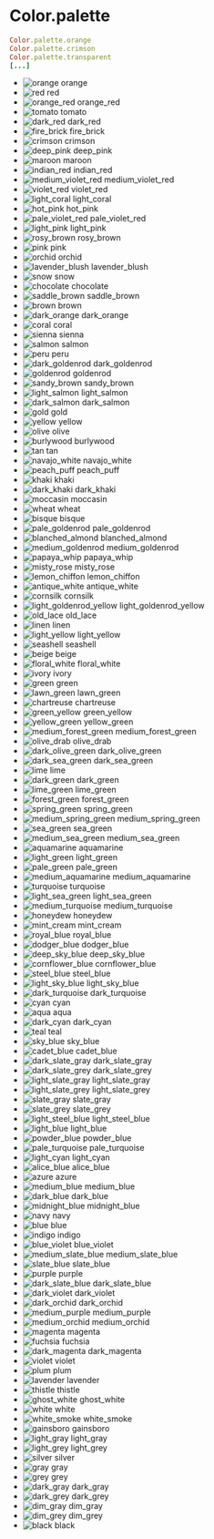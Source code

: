 # Color.palette

```ruby
Color.palette.orange
Color.palette.crimson
Color.palette.transparent
[...]
```

- ![orange](https://via.placeholder.com/150x50/ffa500/000000?text=+) orange
- ![red](https://via.placeholder.com/150x50/ff0000/000000?text=+) red
- ![orange_red](https://via.placeholder.com/150x50/ff4500/000000?text=+) orange_red
- ![tomato](https://via.placeholder.com/150x50/ff6347/000000?text=+) tomato
- ![dark_red](https://via.placeholder.com/150x50/8b0000/000000?text=+) dark_red
- ![fire_brick](https://via.placeholder.com/150x50/b22222/000000?text=+) fire_brick
- ![crimson](https://via.placeholder.com/150x50/dc143c/000000?text=+) crimson
- ![deep_pink](https://via.placeholder.com/150x50/ff1493/000000?text=+) deep_pink
- ![maroon](https://via.placeholder.com/150x50/b03060/000000?text=+) maroon
- ![indian_red](https://via.placeholder.com/150x50/cd5c5c/000000?text=+) indian_red
- ![medium_violet_red](https://via.placeholder.com/150x50/c71585/000000?text=+) medium_violet_red
- ![violet_red](https://via.placeholder.com/150x50/d02090/000000?text=+) violet_red
- ![light_coral](https://via.placeholder.com/150x50/f08080/000000?text=+) light_coral
- ![hot_pink](https://via.placeholder.com/150x50/ff69b4/000000?text=+) hot_pink
- ![pale_violet_red](https://via.placeholder.com/150x50/db7093/000000?text=+) pale_violet_red
- ![light_pink](https://via.placeholder.com/150x50/ffb6c1/000000?text=+) light_pink
- ![rosy_brown](https://via.placeholder.com/150x50/bc8f8f/000000?text=+) rosy_brown
- ![pink](https://via.placeholder.com/150x50/ffc0cb/000000?text=+) pink
- ![orchid](https://via.placeholder.com/150x50/da70d6/000000?text=+) orchid
- ![lavender_blush](https://via.placeholder.com/150x50/fff0f5/000000?text=+) lavender_blush
- ![snow](https://via.placeholder.com/150x50/fffafa/000000?text=+) snow
- ![chocolate](https://via.placeholder.com/150x50/d2691e/000000?text=+) chocolate
- ![saddle_brown](https://via.placeholder.com/150x50/8b4513/000000?text=+) saddle_brown
- ![brown](https://via.placeholder.com/150x50/843c24/000000?text=+) brown
- ![dark_orange](https://via.placeholder.com/150x50/ff8c00/000000?text=+) dark_orange
- ![coral](https://via.placeholder.com/150x50/ff7f50/000000?text=+) coral
- ![sienna](https://via.placeholder.com/150x50/a0522d/000000?text=+) sienna
- ![salmon](https://via.placeholder.com/150x50/fa8072/000000?text=+) salmon
- ![peru](https://via.placeholder.com/150x50/cd853f/000000?text=+) peru
- ![dark_goldenrod](https://via.placeholder.com/150x50/b8860b/000000?text=+) dark_goldenrod
- ![goldenrod](https://via.placeholder.com/150x50/daa520/000000?text=+) goldenrod
- ![sandy_brown](https://via.placeholder.com/150x50/f4a460/000000?text=+) sandy_brown
- ![light_salmon](https://via.placeholder.com/150x50/ffa07a/000000?text=+) light_salmon
- ![dark_salmon](https://via.placeholder.com/150x50/e9967a/000000?text=+) dark_salmon
- ![gold](https://via.placeholder.com/150x50/ffd700/000000?text=+) gold
- ![yellow](https://via.placeholder.com/150x50/ffff00/000000?text=+) yellow
- ![olive](https://via.placeholder.com/150x50/808000/000000?text=+) olive
- ![burlywood](https://via.placeholder.com/150x50/deb887/000000?text=+) burlywood
- ![tan](https://via.placeholder.com/150x50/d2b48c/000000?text=+) tan
- ![navajo_white](https://via.placeholder.com/150x50/ffdead/000000?text=+) navajo_white
- ![peach_puff](https://via.placeholder.com/150x50/ffdab9/000000?text=+) peach_puff
- ![khaki](https://via.placeholder.com/150x50/f0e68c/000000?text=+) khaki
- ![dark_khaki](https://via.placeholder.com/150x50/bdb76b/000000?text=+) dark_khaki
- ![moccasin](https://via.placeholder.com/150x50/ffe4b5/000000?text=+) moccasin
- ![wheat](https://via.placeholder.com/150x50/f5deb3/000000?text=+) wheat
- ![bisque](https://via.placeholder.com/150x50/ffe4c4/000000?text=+) bisque
- ![pale_goldenrod](https://via.placeholder.com/150x50/eee8aa/000000?text=+) pale_goldenrod
- ![blanched_almond](https://via.placeholder.com/150x50/ffebcd/000000?text=+) blanched_almond
- ![medium_goldenrod](https://via.placeholder.com/150x50/eaeaad/000000?text=+) medium_goldenrod
- ![papaya_whip](https://via.placeholder.com/150x50/ffefd5/000000?text=+) papaya_whip
- ![misty_rose](https://via.placeholder.com/150x50/ffe4e1/000000?text=+) misty_rose
- ![lemon_chiffon](https://via.placeholder.com/150x50/fffacd/000000?text=+) lemon_chiffon
- ![antique_white](https://via.placeholder.com/150x50/faebd7/000000?text=+) antique_white
- ![cornsilk](https://via.placeholder.com/150x50/fff8dc/000000?text=+) cornsilk
- ![light_goldenrod_yellow](https://via.placeholder.com/150x50/fafad2/000000?text=+) light_goldenrod_yellow
- ![old_lace](https://via.placeholder.com/150x50/fdf5e6/000000?text=+) old_lace
- ![linen](https://via.placeholder.com/150x50/faf0e6/000000?text=+) linen
- ![light_yellow](https://via.placeholder.com/150x50/ffffe0/000000?text=+) light_yellow
- ![seashell](https://via.placeholder.com/150x50/fff5ee/000000?text=+) seashell
- ![beige](https://via.placeholder.com/150x50/f5f5dc/000000?text=+) beige
- ![floral_white](https://via.placeholder.com/150x50/fffaf0/000000?text=+) floral_white
- ![ivory](https://via.placeholder.com/150x50/fffff0/000000?text=+) ivory
- ![green](https://via.placeholder.com/150x50/00ff00/000000?text=+) green
- ![lawn_green](https://via.placeholder.com/150x50/7cfc00/000000?text=+) lawn_green
- ![chartreuse](https://via.placeholder.com/150x50/7fff00/000000?text=+) chartreuse
- ![green_yellow](https://via.placeholder.com/150x50/adff2f/000000?text=+) green_yellow
- ![yellow_green](https://via.placeholder.com/150x50/9acd32/000000?text=+) yellow_green
- ![medium_forest_green](https://via.placeholder.com/150x50/6b8e23/000000?text=+) medium_forest_green
- ![olive_drab](https://via.placeholder.com/150x50/6b8e23/000000?text=+) olive_drab
- ![dark_olive_green](https://via.placeholder.com/150x50/556b2f/000000?text=+) dark_olive_green
- ![dark_sea_green](https://via.placeholder.com/150x50/8fbc8b/000000?text=+) dark_sea_green
- ![lime](https://via.placeholder.com/150x50/00ff00/000000?text=+) lime
- ![dark_green](https://via.placeholder.com/150x50/006400/000000?text=+) dark_green
- ![lime_green](https://via.placeholder.com/150x50/32cd32/000000?text=+) lime_green
- ![forest_green](https://via.placeholder.com/150x50/228b22/000000?text=+) forest_green
- ![spring_green](https://via.placeholder.com/150x50/00ff7f/000000?text=+) spring_green
- ![medium_spring_green](https://via.placeholder.com/150x50/00fa9a/000000?text=+) medium_spring_green
- ![sea_green](https://via.placeholder.com/150x50/2e8b57/000000?text=+) sea_green
- ![medium_sea_green](https://via.placeholder.com/150x50/3cb371/000000?text=+) medium_sea_green
- ![aquamarine](https://via.placeholder.com/150x50/70d890/000000?text=+) aquamarine
- ![light_green](https://via.placeholder.com/150x50/90ee90/000000?text=+) light_green
- ![pale_green](https://via.placeholder.com/150x50/98fb98/000000?text=+) pale_green
- ![medium_aquamarine](https://via.placeholder.com/150x50/66cdaa/000000?text=+) medium_aquamarine
- ![turquoise](https://via.placeholder.com/150x50/40e0d0/000000?text=+) turquoise
- ![light_sea_green](https://via.placeholder.com/150x50/20b2aa/000000?text=+) light_sea_green
- ![medium_turquoise](https://via.placeholder.com/150x50/48d1cc/000000?text=+) medium_turquoise
- ![honeydew](https://via.placeholder.com/150x50/f0fff0/000000?text=+) honeydew
- ![mint_cream](https://via.placeholder.com/150x50/f5fffa/000000?text=+) mint_cream
- ![royal_blue](https://via.placeholder.com/150x50/4169e1/000000?text=+) royal_blue
- ![dodger_blue](https://via.placeholder.com/150x50/1e90ff/000000?text=+) dodger_blue
- ![deep_sky_blue](https://via.placeholder.com/150x50/00bfff/000000?text=+) deep_sky_blue
- ![cornflower_blue](https://via.placeholder.com/150x50/6495ed/000000?text=+) cornflower_blue
- ![steel_blue](https://via.placeholder.com/150x50/4682b4/000000?text=+) steel_blue
- ![light_sky_blue](https://via.placeholder.com/150x50/87cefa/000000?text=+) light_sky_blue
- ![dark_turquoise](https://via.placeholder.com/150x50/00ced1/000000?text=+) dark_turquoise
- ![cyan](https://via.placeholder.com/150x50/00ffff/000000?text=+) cyan
- ![aqua](https://via.placeholder.com/150x50/00ffff/000000?text=+) aqua
- ![dark_cyan](https://via.placeholder.com/150x50/008b8b/000000?text=+) dark_cyan
- ![teal](https://via.placeholder.com/150x50/008080/000000?text=+) teal
- ![sky_blue](https://via.placeholder.com/150x50/87ceeb/000000?text=+) sky_blue
- ![cadet_blue](https://via.placeholder.com/150x50/5f9ea0/000000?text=+) cadet_blue
- ![dark_slate_gray](https://via.placeholder.com/150x50/2f4f4f/000000?text=+) dark_slate_gray
- ![dark_slate_grey](https://via.placeholder.com/150x50/2f4f4f/000000?text=+) dark_slate_grey
- ![light_slate_gray](https://via.placeholder.com/150x50/778899/000000?text=+) light_slate_gray
- ![light_slate_grey](https://via.placeholder.com/150x50/778899/000000?text=+) light_slate_grey
- ![slate_gray](https://via.placeholder.com/150x50/708090/000000?text=+) slate_gray
- ![slate_grey](https://via.placeholder.com/150x50/708090/000000?text=+) slate_grey
- ![light_steel_blue](https://via.placeholder.com/150x50/b0c4de/000000?text=+) light_steel_blue
- ![light_blue](https://via.placeholder.com/150x50/add8e6/000000?text=+) light_blue
- ![powder_blue](https://via.placeholder.com/150x50/b0e0e6/000000?text=+) powder_blue
- ![pale_turquoise](https://via.placeholder.com/150x50/afeeee/000000?text=+) pale_turquoise
- ![light_cyan](https://via.placeholder.com/150x50/e0ffff/000000?text=+) light_cyan
- ![alice_blue](https://via.placeholder.com/150x50/f0f8ff/000000?text=+) alice_blue
- ![azure](https://via.placeholder.com/150x50/f0ffff/000000?text=+) azure
- ![medium_blue](https://via.placeholder.com/150x50/0000cd/000000?text=+) medium_blue
- ![dark_blue](https://via.placeholder.com/150x50/00008b/000000?text=+) dark_blue
- ![midnight_blue](https://via.placeholder.com/150x50/191970/000000?text=+) midnight_blue
- ![navy](https://via.placeholder.com/150x50/24248c/000000?text=+) navy
- ![blue](https://via.placeholder.com/150x50/0000ff/000000?text=+) blue
- ![indigo](https://via.placeholder.com/150x50/4b0082/000000?text=+) indigo
- ![blue_violet](https://via.placeholder.com/150x50/8a2be2/000000?text=+) blue_violet
- ![medium_slate_blue](https://via.placeholder.com/150x50/7b68ee/000000?text=+) medium_slate_blue
- ![slate_blue](https://via.placeholder.com/150x50/6a5acd/000000?text=+) slate_blue
- ![purple](https://via.placeholder.com/150x50/a020f0/000000?text=+) purple
- ![dark_slate_blue](https://via.placeholder.com/150x50/483d8b/000000?text=+) dark_slate_blue
- ![dark_violet](https://via.placeholder.com/150x50/9400d3/000000?text=+) dark_violet
- ![dark_orchid](https://via.placeholder.com/150x50/9932cc/000000?text=+) dark_orchid
- ![medium_purple](https://via.placeholder.com/150x50/9370db/000000?text=+) medium_purple
- ![medium_orchid](https://via.placeholder.com/150x50/ba55d3/000000?text=+) medium_orchid
- ![magenta](https://via.placeholder.com/150x50/ff00ff/000000?text=+) magenta
- ![fuchsia](https://via.placeholder.com/150x50/ff00ff/000000?text=+) fuchsia
- ![dark_magenta](https://via.placeholder.com/150x50/8b008b/000000?text=+) dark_magenta
- ![violet](https://via.placeholder.com/150x50/ee82ee/000000?text=+) violet
- ![plum](https://via.placeholder.com/150x50/dda0dd/000000?text=+) plum
- ![lavender](https://via.placeholder.com/150x50/e6e6fa/000000?text=+) lavender
- ![thistle](https://via.placeholder.com/150x50/d8bfd8/000000?text=+) thistle
- ![ghost_white](https://via.placeholder.com/150x50/f8f8ff/000000?text=+) ghost_white
- ![white](https://via.placeholder.com/150x50/ffffff/000000?text=+) white
- ![white_smoke](https://via.placeholder.com/150x50/f5f5f5/000000?text=+) white_smoke
- ![gainsboro](https://via.placeholder.com/150x50/dcdcdc/000000?text=+) gainsboro
- ![light_gray](https://via.placeholder.com/150x50/d3d3d3/000000?text=+) light_gray
- ![light_grey](https://via.placeholder.com/150x50/d3d3d3/000000?text=+) light_grey
- ![silver](https://via.placeholder.com/150x50/c0c0c0/000000?text=+) silver
- ![gray](https://via.placeholder.com/150x50/bebebe/000000?text=+) gray
- ![grey](https://via.placeholder.com/150x50/bebebe/000000?text=+) grey
- ![dark_gray](https://via.placeholder.com/150x50/a9a9a9/000000?text=+) dark_gray
- ![dark_grey](https://via.placeholder.com/150x50/a9a9a9/000000?text=+) dark_grey
- ![dim_gray](https://via.placeholder.com/150x50/696969/000000?text=+) dim_gray
- ![dim_grey](https://via.placeholder.com/150x50/696969/000000?text=+) dim_grey
- ![black](https://via.placeholder.com/150x50/000000/000000?text=+) black
